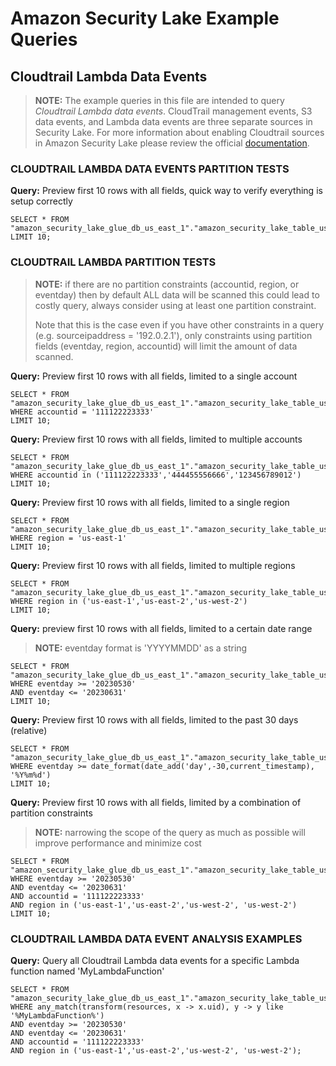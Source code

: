 <!-- 
Copyright Amazon.com, Inc. or its affiliates. All Rights Reserved.
SPDX-License-Identifier: Apache-2.0 
-->

# Amazon Security Lake Example Queries

## Cloudtrail Lambda Data Events
> **NOTE:** The example queries in this file are intended to query *Cloudtrail Lambda data events*.  CloudTrail management events, S3 data events, and Lambda data events are three separate sources in Security Lake.  For more information about enabling Cloudtrail sources in Amazon Security Lake please review the official [documentation](https://docs.aws.amazon.com/security-lake/latest/userguide/internal-sources.html).

### CLOUDTRAIL LAMBDA DATA EVENTS PARTITION TESTS

**Query:** Preview first 10 rows with all fields, quick way to verify everything is setup correctly

```
SELECT * FROM "amazon_security_lake_glue_db_us_east_1"."amazon_security_lake_table_us_east_1_lambda_execution_1_0"
LIMIT 10;
```

### CLOUDTRAIL LAMBDA PARTITION TESTS

> **NOTE:** if there are no partition constraints (accountid, region, or eventday) then by default ALL data will be scanned this could lead to costly query, always consider using at least one partition constraint.
> 
> Note that this is the case even if you have other constraints in a query (e.g. sourceipaddress = '192.0.2.1'), only constraints using partition fields (eventday, region, accountid) will limit the amount of data scanned.

**Query:** Preview first 10 rows with all fields, limited to a single account

```
SELECT * FROM "amazon_security_lake_glue_db_us_east_1"."amazon_security_lake_table_us_east_1_lambda_execution_1_0"
WHERE accountid = '111122223333'
LIMIT 10;
```
**Query:** Preview first 10 rows with all fields, limited to multiple accounts

```
SELECT * FROM "amazon_security_lake_glue_db_us_east_1"."amazon_security_lake_table_us_east_1_lambda_execution_1_0"
WHERE accountid in ('111122223333','444455556666','123456789012')
LIMIT 10;
```

**Query:** Preview first 10 rows with all fields, limited to a single region

```
SELECT * FROM "amazon_security_lake_glue_db_us_east_1"."amazon_security_lake_table_us_east_1_lambda_execution_1_0"
WHERE region = 'us-east-1'
LIMIT 10;
```

**Query:** Preview first 10 rows with all fields, limited to multiple regions

```
SELECT * FROM "amazon_security_lake_glue_db_us_east_1"."amazon_security_lake_table_us_east_1_lambda_execution_1_0"
WHERE region in ('us-east-1','us-east-2','us-west-2')
LIMIT 10;
```

**Query:** preview first 10 rows with all fields, limited to a certain date range
> **NOTE:** eventday format is 'YYYYMMDD' as a string

```
SELECT * FROM "amazon_security_lake_glue_db_us_east_1"."amazon_security_lake_table_us_east_1_lambda_execution_1_0"
WHERE eventday >= '20230530'
AND eventday <= '20230631'
LIMIT 10;
```

**Query:** Preview first 10 rows with all fields, limited to the past 30 days (relative)

```
SELECT * FROM "amazon_security_lake_glue_db_us_east_1"."amazon_security_lake_table_us_east_1_lambda_execution_1_0"
WHERE eventday >= date_format(date_add('day',-30,current_timestamp), '%Y%m%d')
LIMIT 10;
```

**Query:** Preview first 10 rows with all fields, limited by a combination of partition constraints
> **NOTE:** narrowing the scope of the query as much as possible will improve performance and minimize cost

```
SELECT * FROM "amazon_security_lake_glue_db_us_east_1"."amazon_security_lake_table_us_east_1_lambda_execution_1_0"
WHERE eventday >= '20230530'
AND eventday <= '20230631'
AND accountid = '111122223333'
AND region in ('us-east-1','us-east-2','us-west-2', 'us-west-2')
LIMIT 10;
```

### CLOUDTRAIL LAMBDA DATA EVENT ANALYSIS EXAMPLES

**Query:** Query all Cloudtrail Lambda data events for a specific Lambda function named 'MyLambdaFunction'
```
SELECT * FROM "amazon_security_lake_glue_db_us_east_1"."amazon_security_lake_table_us_east_1_lambda_execution_1_0"  
WHERE any_match(transform(resources, x -> x.uid), y -> y like '%MyLambdaFunction%')
AND eventday >= '20230530'
AND eventday <= '20230631'
AND accountid = '111122223333'
AND region in ('us-east-1','us-east-2','us-west-2', 'us-west-2');
```